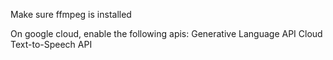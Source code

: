 Make sure ffmpeg is installed

On google cloud, enable the following apis:
Generative Language API
Cloud Text-to-Speech API